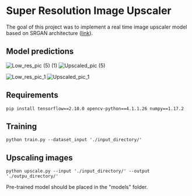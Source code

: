 # Super Resolution Image Upscaler

The goal of this project was to implement a real time image upscaler model based on SRGAN architecture ([link](https://arxiv.org/pdf/1609.04802)).

## Model predictions

![Low_res_pic (5) (1)](https://github.com/user-attachments/assets/039cd5e7-0ee4-4b9b-ae39-3e850f3b8d53)
![Upscaled_pic (5)](https://github.com/user-attachments/assets/62ad56db-4341-425f-beec-73f2a0dbd221)

![Low_res_pic_1](https://github.com/user-attachments/assets/47157785-76d4-4ef7-b52b-c9887b2546bd)
![Upscaled_pic_1](https://github.com/user-attachments/assets/eecd0c5f-0e53-4964-b7a5-2502861c6da9)

## Requirements

```
pip install tensorflow==2.10.0 opencv-python==4.1.1.26 numpy==1.17.2
```

## Training

```
python train.py --dataset_input './input_directory/'
```

## Upscaling images

```
python upscale.py --input './input_directory/' --output './outpu_directory/'
```

Pre-trained model should be placed in the "models" folder.
